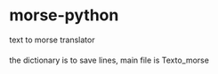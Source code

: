# morse-python
text to morse translator
####

the dictionary is to save lines, main file is Texto_morse
